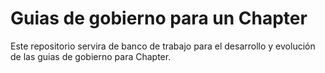 # Guias de gobierno para un Chapter
Este repositorio servira de banco de trabajo para el desarrollo y evolución de las guias de gobierno para Chapter. 
